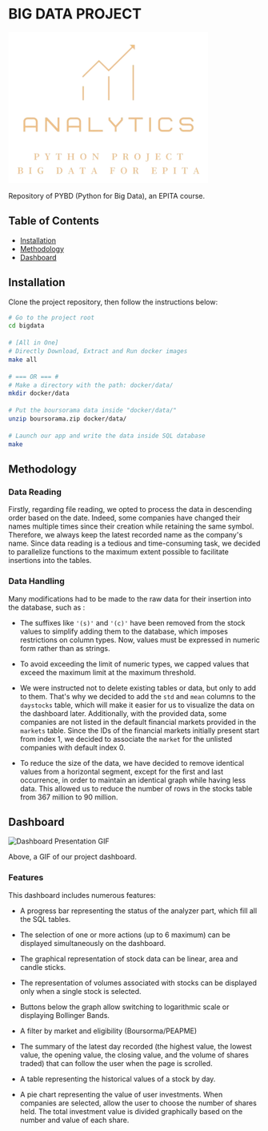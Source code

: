 # BIG DATA PROJECT

![Logo Project.](dashboard/assets/logo.png)

Repository of PYBD (Python for Big Data), an EPITA course.

## Table of Contents

- [Installation](#installation)
- [Methodology](#methodology)
- [Dashboard](#dashboard)

## Installation

Clone the project repository, then follow the instructions below:

```sh
# Go to the project root
cd bigdata

# [All in One]
# Directly Download, Extract and Run docker images
make all

# === OR === #
# Make a directory with the path: docker/data/
mkdir docker/data

# Put the boursorama data inside "docker/data/"
unzip boursorama.zip docker/data/

# Launch our app and write the data inside SQL database
make
```

## Methodology

### Data Reading


Firstly, regarding file reading, we opted to process the data in descending order based on the date. Indeed, some companies have changed their names multiple times since their creation while retaining the same symbol. Therefore, we always keep the latest recorded name as the company's name. Since data reading is a tedious and time-consuming task, we decided to parallelize functions to the maximum extent possible to facilitate insertions into the tables.

### Data Handling


Many modifications had to be made to the raw data for their insertion into the database, such as :

- The suffixes like `'(s)'` and `'(c)'` have been removed from the stock values to simplify adding them to the database, which imposes restrictions on column types. Now, values must be expressed in numeric form rather than as strings.

- To avoid exceeding the limit of numeric types, we capped values that exceed the maximum limit at the maximum threshold.

- We were instructed not to delete existing tables or data, but only to add to them. That's why we decided to add the `std` and `mean` columns to the `daystocks` table, which will make it easier for us to visualize the data on the dashboard later. Additionally, with the provided data, some companies are not listed in the default financial markets provided in the `markets` table. Since the IDs of the financial markets initially present start from index 1, we decided to associate the `market` for the unlisted companies with default index 0.

- To reduce the size of the data, we have decided to remove identical values from a horizontal segment, except for the first and last occurrence, in order to maintain an identical graph while having less data. This allowed us to reduce the number of rows in the stocks table from 367 million to 90 million.
## Dashboard

![Dashboard Presentation GIF](dashboard/assets/dashboard.gif)

Above, a GIF of our project dashboard.

### Features

This dashboard includes numerous features:

- A progress bar representing the status of the analyzer part, which fill all the SQL tables.
- The selection of one or more actions (up to 6 maximum) can be displayed simultaneously on the dashboard.

-  The graphical representation of stock data can be linear, area and candle sticks.
- The representation of volumes associated with stocks can be displayed only when a single stock is selected.
- Buttons below the graph allow switching to logarithmic scale or displaying Bollinger Bands.
- A filter by market and eligibility (Boursorma/PEAPME)
- The summary of the latest day recorded (the highest value, the lowest value, the opening value, the closing value, and the volume of shares traded) that can follow the user when the page is scrolled.

- A table representing the historical values of a stock by day.
- A pie chart representing the value of user investments. When companies are selected, allow the user to choose the number of shares held. The total investment value is divided graphically based on the number and value of each share.
